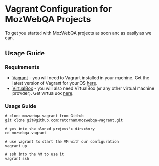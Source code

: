 # Vagrant Configuration for MozWebQA Projects

To get you started with MozWebQA projects as soon and as easily as we can.

## Usage Guide

### Requirements

- [Vagrant][Vag] - you will need to Vagrant installed in your machine. Get 
  the latest version of Vagrant for your OS [here][VagDL].
- [VirtualBox][VB] - you will also need VirtualBox (or any other virtual 
  machine provider). Get VirtualBox [here][VBDL].

[Vag]: http://www.vagrantup.com/
[VagDL]: http://downloads.vagrantup.com/
[VB]: https://www.virtualbox.org/
[VBDL]: https://www.virtualbox.org/wiki/Downloads

### Usage Guide

```
# clone mozwebqa-vagrant from Github
git clone git@github.com:retornam/mozwebqa-vagrant.git

# get into the cloned project's directory
cd mozwebqa-vagrant

# use vagrant to start the VM with our configuration
vagrant up

# ssh into the VM to use it
vagrant ssh
```
